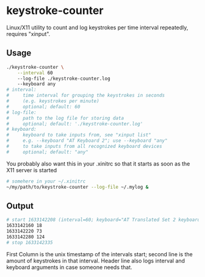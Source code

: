 # keystroke-counter

Linux/X11 utility to count and log keystrokes per time interval repeatedly,
requires "xinput".

## Usage

```bash
./keystroke-counter \
    --interval 60
    --log-file ./keystroke-counter.log
    --keyboard any
# interval:
#     time interval for grouping the keystrokes in seconds
#     (e.g. keystrokes per minute)
#     optional; default: 60
# log-file:
#     path to the log file for storing data
#     optional; default: './keystroke-counter.log'
# keyboard:
#     keyboard to take inputs from, see "xinput list"
#     e.g. --keyboard "AT Keyboard 2"; use --keyboard "any"
#     to take inputs from all recognized keyboard devices
#     optional; default: "any"

```

You probably also want this in your .xinitrc so that it starts
as soon as the X11 server is started

```bash
# somehere in your ~/.xinitrc
~/my/path/to/keystroke-counter --log-file ~/.mylog &
```

## Output

```bash
# start 1633142208 (interval=60; keyboard="AT Translated Set 2 keyboard")
1633142160 18
1633142220 73
1633142280 124
# stop 1633142335
```

First Column is the unix timestamp of the intervals start; second line
is the amount of keystrokes in that interval. Header line also logs
interval and keyboard arguments in case someone needs that.
